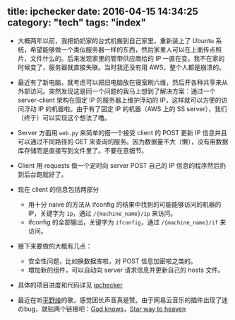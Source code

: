 title: ipchecker
date: 2016-04-15 14:34:25
category: "tech"
tags: "index"
---

- 大概两年以前，我把奶奶家的台式机搬到自己家里，重新装上了 Ubuntu 系统，希望能够做一个类似服务器一样的东西，然后家里人可以在上面传点照片，文件什么的。后来发现家里的管带供应商给的 IP 一直在变。我不在家的时候变了，服务器就直接失联。当时我还没有用 AWS，整个人都是崩溃的。
- 最近有了新电脑，就考虑可以把旧电脑放在寝室刷六维，然后开各种共享来从外部访问。突然发现这是同一个问题的我马上想到了解决方案：通过一个 server-client 架构在固定 IP 的服务器上维护浮动的 IP，这样就可以方便的访问浮动 IP 的机器啦。由于有了固定 IP 的机器（AWS 上的 SS server），我们（终于）可以实现这个想法了噜。
- Server 方面用 `web.py` 来简单的搭一个接受 client 的 POST 更新 IP 信息并且可以通过不同路径的 GET 来查询的服务。因为数据量不大（懒），没有用数据库存储而是直接写到文件里了。不要在意细节。
- Client 用 requests 做一个定时向 server POST 自己的 IP 信息的程序然后扔到后台跑就好了。
- 现在 client 的信息包括两部分
	- 用十分 naive 的方法从 ifconfig 的结果中找到的可能能够访问的机器的 IP，关键字为 `ip`，通过 `/{machine_name}/ip` 来访问。
	- ifconfig 的全部输出，关键字为 `ifconfig`，通过 `/{machine_name}/if` 来访问。
- 接下来要做的大概有几点：
	- 安全性问题，比如换数据库啦，对 POST 信息加密啦之类的。
	- 增加新的组件，可以自动向 server 请求信息并更新自己的 hosts 文件。
- 具体的项目进度和代码详见 [ipchecker](http://github.com/kevinxuxuxu/ipchecker)

- 最近在听[平野绫](http://music.163.com/#/artist?id=16400)的歌，感觉团长声音真是赞。由于网易云音乐的插件出现了迷のbug，就贴两个链接吧：[God knows](http://music.163.com/#/song?id=27876224)，[Star way to heaven](http://music.163.com/#/song?id=27876221)